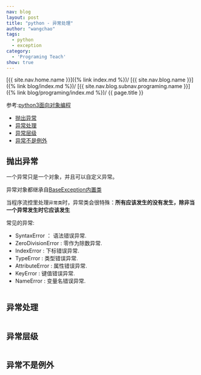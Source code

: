 ```yaml
---
nav: blog
layout: post
title: "python - 异常处理"
author: "wangchao"
tags:
  - python
  - exception
category:
  - 'Programing Teach'
show: true
---
```


[{{ site.nav.home.name }}]({% link index.md %})/
[{{ site.nav.blog.name }}]({% link blog/index.md %})/
[{{ site.nav.blog.subnav.programing.name }}]({% link blog/programing/index.md %})/
{{ page.title }}

参考:[python3面向对象编程](https://book.douban.com/subject/26468916/)

- [抛出异常](#抛出异常)
- [异常处理](#异常处理)
- [异常层级](#异常层级)
- [异常不是例外](#异常不是例外)

<span id="抛出异常"></span>

## 抛出异常

一个异常只是一个对象，并且可以自定义异常。

异常对象都继承自[BaseException内置类](https://docs.python.org/3/library/exceptions.html#BaseException)

当程序流控里处理`异常类`时，异常类会很特殊：**所有应该发生的没有发生，除非当一个异常发生时它应该发生**

常见的异常:

- SyntaxError ： 语法错误异常.
- ZeroDivisionError : 零作为除数异常.
- IndexError : 下标错误异常.
- TypeError : 类型错误异常.
- AttributeError : 属性错误异常.
- KeyError : 键值错误异常.
- NameError : 变量名错误异常.


```python

```


<span id="aaaa"></span>

## 异常处理

```python

```


<span id="aaaa"></span>

## 异常层级

```python

```


<span id="aaaa"></span>

## 异常不是例外

```python

```
